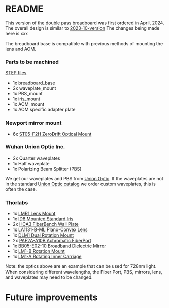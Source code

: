 # README

This version of the double pass breadboard was first ordered in April, 2024. The overall design is similar to [2023-10-version](https://github.com/Jayich-Lab/double-pass-breadboard/tree/updated-README-for-2024-04-version/2023-10-version) The changes being made here is xxx

The breadboard base is compatible with previous methods of mounting the lens and AOM.

### Parts to be machined
[STEP files](https://drive.google.com/drive/folders/17ZfntioATaHTT3IqYsM0CgbBKpX1f3IM)

* 1x breadboard_base
* 2x waveplate_mount
* 1x PBS_mount
* 1x iris_mount
* 1x AOM_mount
* 1x AOM specific adapter plate

### Newport mirror mount
* 6x [ST05-F2H ZeroDrift Optical Mount](https://www.newport.com/p/ST05-F2H)
 
### Wuhan Union Optic Inc.
* 2x Quarter waveplates
* 1x Half waveplate
* 1x Polarizing Beam Splitter (PBS)

We get our waveplates and PBS from [Union Optic](https://www.u-optic.com/). If the waveplates are not in the standard [Union Optic catalog](https://www.u-optic.com/index/siteid/2.html) we order custom waveplates, this is often the case.

### Thorlabs
* 1x [LMR1 Lens Mount](https://www.thorlabs.com/thorproduct.cfm?partnumber=LMR1#ad-image-0)
* 1x [ID8 Mounted Standard Iris](https://www.thorlabs.com/thorproduct.cfm?partnumber=ID8)
* 2x [HCA3 FiberBench Wall Plate](https://www.thorlabs.com/thorproduct.cfm?partnumber=HCA3)
* 1x [LA1131-B-ML Plano-Convex Lens](https://www.thorlabs.com/thorproduct.cfm?partnumber=LA1131-B-ML)
* 1x [DLM1 Dual Rotation Mount](https://www.thorlabs.com/thorproduct.cfm?partnumber=DLM1#ad-image-0)
* 2x [PAF2A-A10B Achromatic FiberPort](https://www.thorlabs.com/thorproduct.cfm?partnumber=PAF2A-A10B)
* 1x [BB05-E02-10 Broadband Dielectric Mirror](https://www.thorlabs.com/thorproduct.cfm?partnumber=BB05-E02-10)
* 1x [LM1-B Rotation Mount](https://www.thorlabs.com/thorproduct.cfm?partnumber=LM1-B)
* 1x [LM1-A Rotating Inner Carriage](https://www.thorlabs.com/thorproduct.cfm?partnumber=LM1-A)

Note: the optics above are an example that can be used for 728nm light. When considering different wavelengths, the Fiber Port, PBS, mirrors, lens, and waveplates may need to be changed.

# Future improvements
